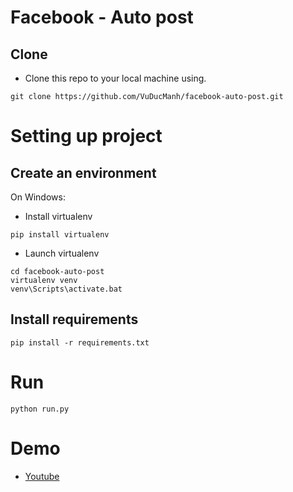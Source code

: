 # Facebook - Auto post


## Clone
- Clone this repo to your local machine using.

```
git clone https://github.com/VuDucManh/facebook-auto-post.git
```

# Setting up project
## Create an environment
On Windows:
- Install virtualenv
```
pip install virtualenv
```
- Launch virtualenv
```
cd facebook-auto-post
virtualenv venv
venv\Scripts\activate.bat
```

## Install requirements
```
pip install -r requirements.txt
```

# Run
```
python run.py
```

# Demo
- [Youtube](https://youtu.be/7JUm7YfJNEI)